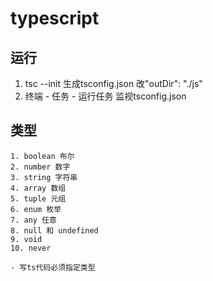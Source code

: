 # typescript
  ## 运行
  1. tsc --init 生成tsconfig.json 改"outDir": "./js"
  2. 终端 - 任务 - 运行任务 监视tsconfig.json

  ## 类型
    1. boolean 布尔
    2. number 数字
    3. string 字符串
    4. array 数组
    5. tuple 元组
    6. enum 枚举
    7. any 任意
    8. null 和 undefined
    9. void
    10. never
    
    - 写ts代码必须指定类型